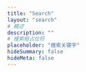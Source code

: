 ```yaml
---
title: "Search"
layout: "search"
# 概述
description: ""
# 搜索框占位符
placeholder: "搜索关键字"
hideSummary: false
hideMeta: false
---
```


